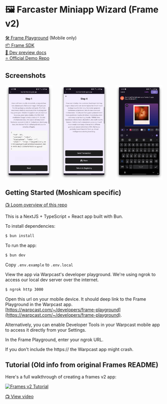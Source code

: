 # 🖼️ Farcaster Miniapp Wizard (Frame v2)

[🛠️ Frame Playground](https://warpcast.com/~/developers/frame-playground) (Mobile only)<br/>
[📦 Frame SDK](https://github.com/farcasterxyz/frames/)<br/>
[👀 Dev preview docs](https://github.com/farcasterxyz/frames/wiki/frames-v2-developer-playground-preview)<br/>
[⭐️ Official Demo Repo](https://github.com/farcasterxyz/frames-v2-demo/tree/main)<br/>

## Screenshots

<div style="display: flex; justify-content: space-between;">
  <img src="/src/docs/1.png" width="30%" alt="Step 1" />
  <img src="/src/docs/2.png" width="30%" alt="Step 2" />
  <img src="/src/docs/3.png" width="30%" alt="Step 3" />
</div>

## Getting Started (Moshicam specific)

[📺 Loom overview of this repo](https://www.loom.com/share/e57353e0836f44d0a2cc0f4f983aede4?sid=21e16467-c6be-4524-ba53-fb774112943b)

This is a NextJS + TypeScript + React app built with Bun.

To install dependencies:

```bash
$ bun install
```

To run the app:

```bash
$ bun dev
```

Copy `.env.example` to `.env.local`

View the app via Warpcast's developer playground.
We're using ngrok to access our local dev server over the internet.

```bash
$ ngrok http 3000
```

Open this url on your mobile device. It should deep link to the Frame Playground in the Warpcast app.
[https://warpcast.com/~/developers/frame-playground](https://warpcast.com/~/developers/frame-playground).

Alternatively, you can enable Developer Tools in your Warpcast mobile app to access it directly from your Settings.

In the Frame Playground, enter your ngrok URL.

If you don't include the https:// the Warpcast app might crash.

## Tutorial (Old info from original Frames README)

Here's a full walkthrough of creating a frames v2 app:

[![Frames v2 Tutorial](https://img.youtube.com/vi/5wAbo_YsuC4/0.jpg)](https://www.youtube.com/watch?v=5wAbo_YsuC4)

[📺 View video](https://www.youtube.com/watch?v=5wAbo_YsuC4)
